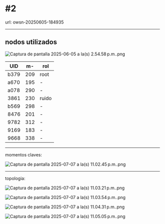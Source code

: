 # #2

url: owsn-20250605-184935

---

## nodos utilizados

![Captura de pantalla 2025-06-05 a la(s) 2.54.58 p.m..png](#2%2022814b984387805082d7cc7462fb0d6b/Captura_de_pantalla_2025-06-05_a_la(s)_2.54.58_p.m..png)

| UID | m- | rol |
| --- | --- | --- |
| b379 | 209 | root |
| a670 | 195 | - |
| a078 | 290 | - |
| 3861 | 230 | ruido |
| b569 | 298 | - |
| 8476 | 201 | - |
| 9782 | 312 | - |
| 9169 | 183 | - |
| 9668 | 338 | - |

---

momentos claves:

![Captura de pantalla 2025-07-07 a la(s) 11.02.45 p.m..png](#2%2022814b984387805082d7cc7462fb0d6b/Captura_de_pantalla_2025-07-07_a_la(s)_11.02.45_p.m..png)

---

topologia:

![Captura de pantalla 2025-07-07 a la(s) 11.03.21 p.m..png](#2%2022814b984387805082d7cc7462fb0d6b/Captura_de_pantalla_2025-07-07_a_la(s)_11.03.21_p.m..png)

![Captura de pantalla 2025-07-07 a la(s) 11.03.54 p.m..png](#2%2022814b984387805082d7cc7462fb0d6b/Captura_de_pantalla_2025-07-07_a_la(s)_11.03.54_p.m..png)

![Captura de pantalla 2025-07-07 a la(s) 11.04.31 p.m..png](#2%2022814b984387805082d7cc7462fb0d6b/Captura_de_pantalla_2025-07-07_a_la(s)_11.04.31_p.m..png)

![Captura de pantalla 2025-07-07 a la(s) 11.05.05 p.m..png](#2%2022814b984387805082d7cc7462fb0d6b/Captura_de_pantalla_2025-07-07_a_la(s)_11.05.05_p.m..png)